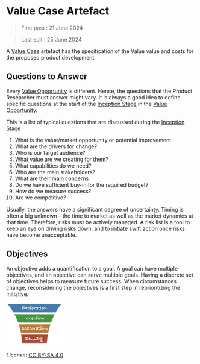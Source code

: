 # Value Case Artefact

> First post : 21 June 2024

> Last edit : 25 June 2024

A [Value Case](/Artefacts/val-case.md) artefact has the specification of the Value value and costs for the proposed product development.

## Questions to Answer
Every [Value Opportunity][oppo] is different. Hence, the questions that the Product Researcher must answer might vary. It is always a good idea to define specific questions at the start of the [Inception Stage][inception] in the [Value Opportunity][oppo].

This is a list of typical questions that are discussed during the [Inception Stage][inception]
1. What is the value/market opportunity or potential improvement
2. What are the drivers for change?
3. Who is our target audience?
4. What value are we creating for them?
5. What capabilities do we need?
6. Who are the main stakeholders?
7. What are their main concerns
8. Do we have sufficient buy-in for the required budget?
9. How do we measure success?
10. Are we competitive?

Usually, the answers have a significant degree of uncertainty. Timing is often a big unknown – the time to market as well as the market dynamics at that time. Therefore, risks must be actively managed. A risk list is a tool to keep an eye on driving risks down, and to initiate swift action once risks have become unacceptable.

## Objectives
An objective adds a quantification to a goal. A goal can have multiple objectives, and an objective can serve multiple goals. Having a discrete set of objectives helps to measure future success. When circumstances change, reconsidering the objectives is a first step in reprioritizing the initiative.

[<img src="/images/leanupLogo s.png" alt="drawing" class="center" width="150"/>](/Artefacts/overview.md)

*License*: [CC BY-SA 4.0](https://creativecommons.org/licenses/by-sa/4.0/deed.en)

[oppo]: /Artefacts/val-oppo.md
[inception]: /Stages/inception.md